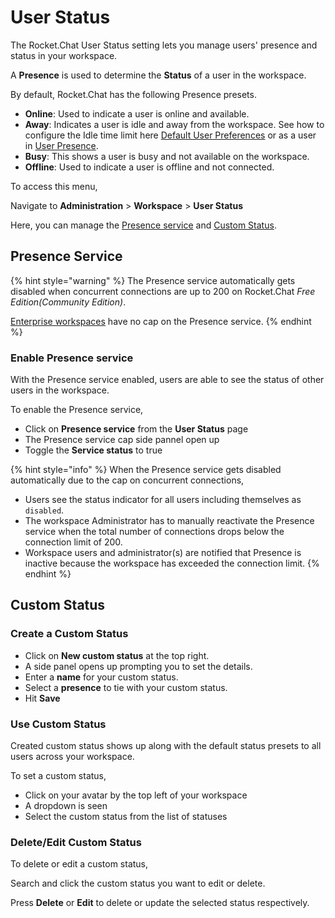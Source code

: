 # User Status

The Rocket.Chat User Status setting lets you manage users' presence and status in your workspace.

A **Presence** is used to determine the **Status** of a user in the workspace.

By default, Rocket.Chat has the following Presence presets.

* **Online**: Used to indicate a user is online and available.
* **Away**: Indicates a user is idle and away from the workspace. See how to configure the Idle time limit here [Default User Preferences](settings/account-settings/#default-user-preferences) or as a user in [User Presence](../user-guides/user-panel/managing-your-account/#user-presence).
* **Busy**: This shows a user is busy and not available on the workspace.
* **Offline**: Used to indicate a user is offline and not connected.

To access this menu,

Navigate to **Administration** > **Workspace** > **User Status**

Here, you can manage the [Presence service](user-status.md#presence-service) and [Custom Status](user-status.md#custom-status).

## Presence Service

{% hint style="warning" %}
The Presence service automatically gets disabled when concurrent connections are up to 200 on Rocket.Chat _Free Edition(Community Edition)_.

[Enterprise workspaces](settings/enterprise.md) have no cap on the Presence service.
{% endhint %}

### Enable Presence service

With the Presence service enabled, users are able to see the status of other users in the workspace.

To enable the Presence service,

* Click on **Presence service** from the **User Status** page
* The Presence service cap side pannel open up
* Toggle the **Service status** to true

{% hint style="info" %}
When the Presence service gets disabled automatically due to the cap on concurrent connections,

* Users see the status indicator for all users including themselves as `disabled`.
* The workspace Administrator has to manually reactivate the Presence service when the total number of connections drops below the connection limit of 200.&#x20;
* Workspace users and administrator(s) are notified that Presence is inactive because the workspace has exceeded the connection limit.
{% endhint %}

## Custom Status

### Create a Custom Status

* Click on **New custom status** at the top right.
* A side panel opens up prompting you to set the details.
* Enter a **name** for your custom status.
* Select a **presence** to tie with your custom status.
* Hit **Save**

### Use Custom Status

Created custom status shows up along with the default status presets to all users across your workspace.

To set a custom status,&#x20;

* Click on your avatar by the top left of your workspace
* A dropdown is seen
* Select the custom status from the list of statuses

### Delete/Edit Custom Status

To delete or edit a custom status,

Search and click the custom status you want to edit or delete.

Press **Delete** or **Edit** to delete or update the selected status respectively.
